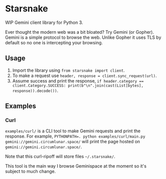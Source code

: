# Starsnake

WIP Gemini client library for Python 3.

Ever thought the modern web was a bit bloated? Try Gemini (or Gopher). Gemini is a simple protocol to browse
the web. Unlike Gopher it uses TLS by default so no one is intercepting your browsing.

## Usage

1. Import the library using `from starsnake import client`.
2. To make a request use `header, response = client.sync_request(url)`.
3. Assume success and print the response, `if header.category == client.Category.SUCCESS:
    print(b"\n".join(cast(List[bytes], response)).decode())`.

## Examples

### Curl

`examples/curl/` is a CLI tool to make Gemini requests and print the response.
For example, `PYTHONPATH=. python examples/curl/main.py gemini://gemini.circumlunar.space/` will
print the page hosted on `gemini://gemini.circumlunar.space/`.

Note that this curl-ripoff will store files `~/.starsnake/`.

This tool is the main way I browse Geminispace at the moment so it's subject to much change.
